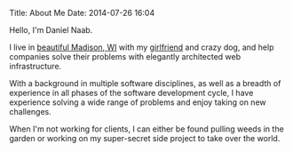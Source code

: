 Title: About Me
Date: 2014-07-26 16:04

Hello, I'm Daniel Naab.

I live in [beautiful Madison, WI][madison] with my
[girlfriend](http://kismetbydesign.com) and crazy dog, and help companies
solve their problems with elegantly architected web infrastructure.

With a background in multiple software disciplines, as well as a breadth of
experience in all phases of the software development cycle, I have experience
solving a wide range of problems and enjoy taking on new challenges.

When I'm not working for clients, I can either be found pulling weeds in the
garden or working on my super-secret side project to take over the world.

[madison]: https://www.google.com/search?tbm=isch&q=Beautiful+Madison%2C+WI
